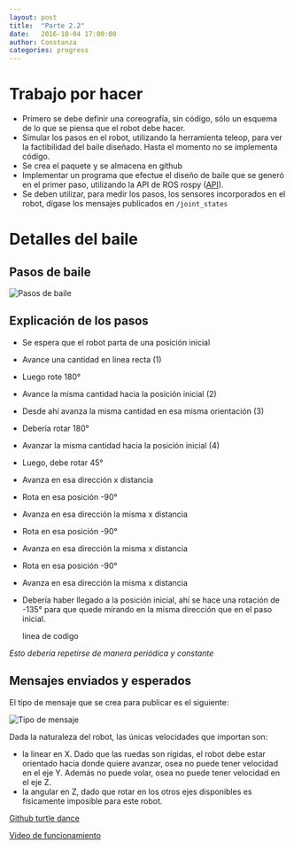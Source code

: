 ```yaml
---
layout: post
title:  "Parte 2.2"
date:   2016-10-04 17:00:00
author: Constanza
categories: progress
---
```


# Trabajo por hacer
* Primero se debe definir una coreografía, sin código, sólo un esquema de lo que se piensa que el robot debe hacer.
* Simular los pasos en el robot, utilizando la herramienta teleop, para ver la factibilidad del baile diseñado. Hasta el momento no se implementa código.
* Se crea el paquete y se almacena en github 
* Implementar un programa que efectue el diseño de baile que se generó en el primer paso, utilizando la API de ROS rospy  ([API](http://wiki.ros.org/rospy)).
* Se deben utilizar, para medir los pasos, los sensores incorporados en el robot, dígase los mensajes publicados en ``/joint_states``

# Detalles del baile

## Pasos de baile

![Pasos de baile]({{site.baseurl}}/assets/diseñobaile.jpg)

## Explicación de los pasos
* Se espera que el robot parta de una posición inicial
* Avance una cantidad en linea recta (1) 
* Luego rote 180°
* Avance la misma cantidad hacia la posición inicial (2) 
* Desde ahí avanza la misma cantidad en esa misma orientación (3)
* Debería rotar 180° 
* Avanzar la misma cantidad hacia la posición inicial (4)
* Luego, debe rotar 45°
* Avanza en esa dirección x distancia
* Rota en esa posición -90°
* Avanza en esa dirección la misma x distancia
* Rota en esa posición -90°
* Avanza en esa dirección la misma x distancia
* Rota en esa posición -90°
* Avanza en esa dirección la misma x distancia
* Debería haber llegado a la posición inicial, ahí se hace una rotación de -135° para que quede mirando en la misma dirección que en el paso inicial.

	linea de codigo


*Esto debería repetirse de manera periódica y constante*

## Mensajes enviados y esperados

El tipo de mensaje que se crea para publicar es el siguiente:

![Tipo de mensaje]({{site.baseurl}}/assets/tipomsg.png)

Dada la naturaleza del robot, las únicas velocidades que importan son:

* la linear en X. Dado que las ruedas son rígidas, el robot debe estar orientado hacia donde quiere avanzar, osea no puede tener velocidad en el eje Y. Además no puede volar, osea no puede tener velocidad en el eje Z.
* la angular en Z, dado que rotar en los otros ejes disponibles es físicamente imposible para este robot.

[Github turtle dance](https://github.com/ccsorip/cc5407_turtle_dance)

[Video de funcionamiento](https://youtu.be/Wn0H2sefKOw)
